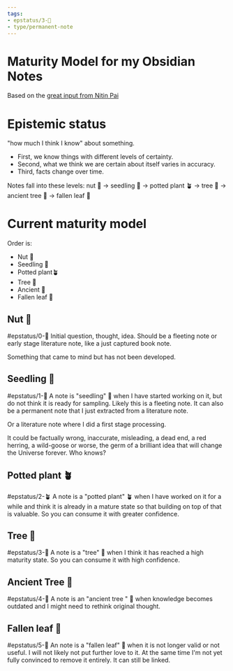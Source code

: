 ```yaml
---
tags: 
- epstatus/3-🌳
- type/permanent-note
---
```

# Maturity Model for my Obsidian Notes
Based on the [great input from Nitin Pai](https://notes.nitinpai.in/Colophon/Bean)

# Epistemic status
"how much I think I know" about something.

+ First, we know things with different levels of certainty.
+ Second, what we think we are certain about itself varies in accuracy.
+ Third, facts change over time.

Notes fall into these levels: nut 🌰 → seedling 🌱 → potted plant 🪴 → tree 🌳 → ancient tree 🍁 → fallen leaf 🍂

# Current maturity model
Order is:
+ Nut 🌰
+ Seedling 🌱
+ Potted plant🪴
+ Tree 🌳
+ Ancient 🍁
+ Fallen leaf 🍂

## Nut 🌰
#epstatus/0-🌰
Initial question, thought, idea. Should be a fleeting note or early stage literature note, like a just captured book note.

Something that came to mind but has not been developed. 

## Seedling 🌱
#epstatus/1-🌱
A note is "seedling" 🌱 when I have started working on it, but do not think it is ready for sampling. Likely this is a fleeting note. It can also be a permanent note that I just extracted from a literature note.

Or a literature note where I did a first stage processing.

It could be factually wrong, inaccurate, misleading, a dead end, a red herring, a wild-goose or worse, the germ of a brilliant idea that will change the Universe forever. Who knows?

## Potted plant 🪴
#epstatus/2-🪴
A note is a "potted plant" 🪴 when I have worked on it for a while and think it is already in a mature state so that building on top of that is valuable. So you can consume it with greater confidence. 

## Tree 🌳
#epstatus/3-🌳
A note is a "tree" 🌳 when I think it has reached a high maturity state. So you can consume it with high confidence. 

## Ancient Tree 🍁
#epstatus/4-🍁
A note is an "ancient tree " 🍁 when knowledge becomes outdated and I might need to rethink original thought. 

## Fallen leaf 🍂
#epstatus/5-🍂
An note is a "fallen leaf" 🍂 when it is not longer valid or not useful. I will not likely not put further love to it. At the same time I'm not yet fully convinced to remove it entirely. It can still be linked. 

